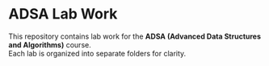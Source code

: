 # ADSA Lab Work

This repository contains lab work for the **ADSA (Advanced Data Structures and Algorithms)** course.  
Each lab is organized into separate folders for clarity.